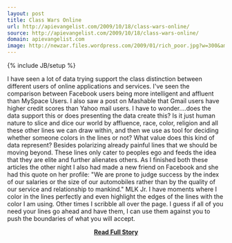 ```yaml
---
layout: post
title: Class Wars Online
url: http://apievangelist.com/2009/10/18/class-wars-online/
source: http://apievangelist.com/2009/10/18/class-wars-online/
domain: apievangelist.com
image: http://newzar.files.wordpress.com/2009/01/rich_poor.jpg?w=300&amp;h=210
---
```

{% include JB/setup %}<p>I have seen a lot of data trying support the class distinction between different users of online applications and services.
I've seen the comparison between Facebook users being more intelligent and affluent than MySpace Users. I also saw a post on Mashable that Gmail users have higher credit scores than Yahoo mail users.
I have to wonder....does the data support this or does presenting the data create this? 
Is it just human nature to slice and dice our world by affluence, race, color, religion and all these other lines we can draw within, and then we use as tool for deciding whether someone colors in the lines or not?
What value does this kind of data represent? Besides polarizing already painful lines that we should be moving beyond. These lines only cater to peoples ego and feeds the idea that they are elite and further alienates others.
As I finished both these articles the other night I also had made a new friend on Facebook and she had this quote on her profile:
"We are prone to judge success by the index of our salaries or the size of our automobiles rather than by the quality of our service and relationship to mankind." MLK Jr.
I have moments where I color in the lines perfectly and even highlight the edges of the lines with the color I am using. Other times I scribble all over the page. 
I guess if all of you need your lines go ahead and have them, I can use them against you to push the boundaries of what you will accept.
</p>
<center><p><a href="http://apievangelist.com/2009/10/18/class-wars-online/" style='padding:25px; font-sze:18px; font-weight: bold;'>Read Full Story</a></p></center>
